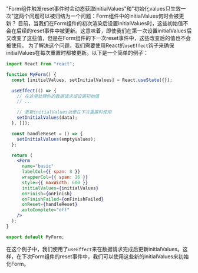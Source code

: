 "Form组件触发reset事件时会动态获取initialValues"和"初始化values只生效一次"这两个问题可以被归结为一个问题：Form组件中的initialValues何时会被更新？
目前，当我们在Form组件的初次渲染后设置initialValues时，这些初始值不会在后续的reset事件中被更新。这意味着，即使我们在第一次设置initialValues后又改变了这些值，但是在Form组件的下一次reset事件中，这些改变后的值也不会被使用。
为了解决这个问题，我们需要使用React的`useEffect`钩子来确保initialValues在每次重置时都被更新。以下是一个简单的例子：

```jsx
import React from "react";

function MyForm() {
  const [initialValues, setInitialValues] = React.useState({});

  useEffect(() => {
    // 在这里处理你的数据请求或设置初始值
    // ...

    // 更新initialValues以便在下次重置时使用
    setInitialValues(data);
  }, []);

  const handleReset = () => {
    setInitialValues(emptyValues);
  };

  return (
    <Form
      name="basic"
      labelCol={{ span: 8 }}
      wrapperCol={{ span: 16 }}
      style={{ maxWidth: 600 }}
      initialValues={initialValues}
      onFinish={onFinish}
      onFinishFailed={onFinishFailed}
      onReset={handleReset}
      autoComplete="off"
    />
  );
}

export default MyForm;
```

在这个例子中，我们使用了`useEffect`来在数据请求完成后更新initialValues。这样，在下次Form组件的reset事件中，我们可以使用这些新的initialValues来初始化Form。
